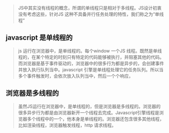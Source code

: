 
> JS中其实没有线程的概念，所谓的单线程只是相对于多线程。JS设计初衷没有考虑这些，针对JS 这种不具备并行任务处理的特性，我们称之为“单线程”


## javascript 是单线程的
> js 运行在浏览器中，是单线程的。每个window 一个JS 线程。既然是单线程的，在某个特定的时刻只有特定的代码能够被执行，并阻塞其他的代码。而浏览器是基于事件驱动的，浏览器中的很多行为都是异步的，会创建事件并放入执行队列当中。javascript 引擎是单线程处理它的任务队列。所以当多个事件触发时，会依次放入队列当中，然后一个个响应，


## 浏览器是多线程的
> 虽然JS运行在浏览器中，是单线程的，但是浏览器是多线程的。浏览器的很多异步行为都是由浏览器新开一个线程去完成。Javascript引擎线程是浏览器多个线程中的一个，他本身是单线程的。浏览器还包含很多其他线程，比如渲染线程，浏览器触发线程，http 请求线程。
